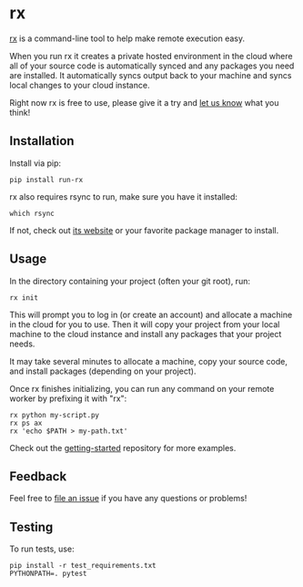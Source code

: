 # rx

[rx](https://www.run-rx.com) is a command-line tool to help make remote
execution easy.

When you run rx it creates a private hosted environment in the cloud where all
of your source code is automatically synced and any packages you need are
installed. It automatically syncs output back to your machine and syncs local
changes to your cloud instance.

Right now rx is free to use, please give it a try and [let us know](mailto:eng@run-rx.com) what you think!

## Installation

Install via pip:

    pip install run-rx

rx also requires rsync to run, make sure you have it installed:

    which rsync

If not, check out [its website](https://rsync.samba.org/download.html) or your
favorite package manager to install.

## Usage

In the directory containing your project (often your git root), run:

    rx init

This will prompt you to log in (or create an account) and allocate a machine
in the cloud for you to use. Then it will copy your project from your local
machine to the cloud instance and install any packages that your project needs.

It may take several minutes to allocate a machine, copy your source code, and install packages (depending on your project).

Once rx finishes initializing, you can run any command on your remote worker
by prefixing it with "rx":

    rx python my-script.py
    rx ps ax
    rx 'echo $PATH > my-path.txt'

Check out the [getting-started](https://github.com/run-rx/getting-started) repository for more examples.

## Feedback

Feel free to [file an issue](https://github.com/run-rx/rx/issues) if you have
any questions or problems!

## Testing

To run tests, use:

```
pip install -r test_requirements.txt
PYTHONPATH=. pytest
```
